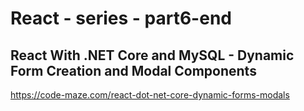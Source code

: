 # React - series - part6-end
## React With .NET Core and MySQL - Dynamic Form Creation and Modal Components
https://code-maze.com/react-dot-net-core-dynamic-forms-modals
